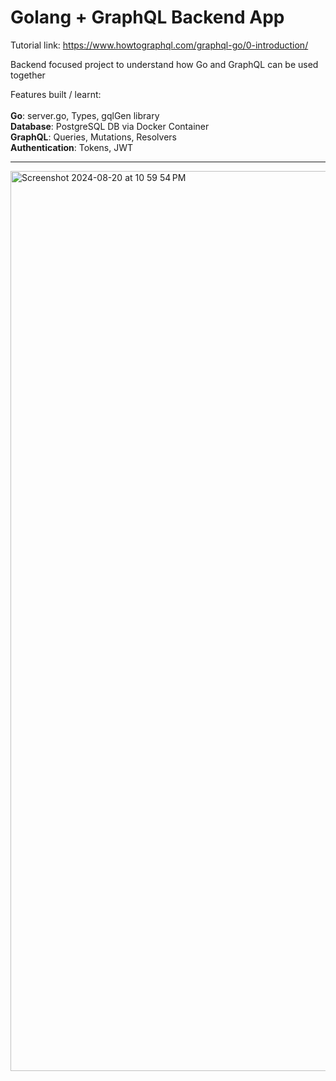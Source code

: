 # Golang + GraphQL Backend App
Tutorial link: https://www.howtographql.com/graphql-go/0-introduction/

Backend focused project to understand how Go and GraphQL can be used together<br>

Features built / learnt:<br><br>
**Go**: server.go, Types, gqlGen library<br>
**Database**: PostgreSQL DB via Docker Container<br>
**GraphQL**: Queries, Mutations, Resolvers<br>
**Authentication**: Tokens, JWT

------

<img width="1440" alt="Screenshot 2024-08-20 at 10 59 54 PM" src="https://github.com/user-attachments/assets/c77ba59b-ee6f-4ea1-b5af-e4552579ff80">



